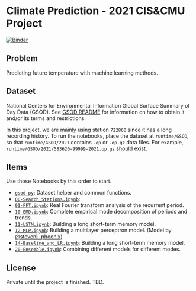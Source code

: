 # Climate Prediction - 2021 CIS&CMU Project

[![Binder](https://mybinder.org/badge_logo.svg)](https://mybinder.org/v2/gh/myzhang1029/climate/HEAD)

## Problem
Predicting future temperature with machine learning methods.

## Dataset
National Centers for Environmental Information
Global Surface Summary of Day Data (GSOD).
See [GSOD README](https://github.com/myzhang1029/climate/blob/main/README_GSOD.txt)
for information on how to obtain it and/or its terms and restrictions.

In this project, we are mainly using station `722860` since it has a long
recording history. To run the notebooks, place the dataset at `runtime/GSOD`,
so that `runtime/GSOD/2021` contains `.op` or `.op.gz` data files.
For example, `runtime/GSOD/2021/583620-99999-2021.op.gz` should exist.

## Items
 Use those Notebooks by this order to start.
 - [`gsod.py`](https://github.com/myzhang1029/climate/blob/main/gsod.py):
    Dataset helper and common functions.
 - [`00-Search_Stations.ipynb`](https://github.com/myzhang1029/climate/blob/main/00-Search_Stations.ipynb):
 - [`01-FFT.ipynb`](https://github.com/myzhang1029/climate/blob/main/01-FFT.ipynb):
    Real Fourier transform analysis of the recurrent period.
 - [`10-EMD.ipynb`](https://github.com/myzhang1029/climate/blob/main/10-EMD.ipynb):
    Complete empirical mode decomposition of periods and trends.
 - [`11-LSTM.ipynb`](https://github.com/myzhang1029/climate/blob/main/11-LSTM.ipynb):
    Building a long short-term memory model.
 - [`12-MLP.ipynb`](https://github.com/myzhang1029/climate/blob/main/12-MLP.ipynb):
    Building a multilayer perceptron model. (Model by [@stevenli-phoenix](https://github.com/stevenli-phoenix))
 - [`14-Baseline_and_LR.ipynb`](https://github.com/myzhang1029/climate/blob/main/14-Baseline_and_LR.ipynb):
    Building a long short-term memory model.
 - [`20-Ensemble.ipynb`](https://github.com/myzhang1029/climate/blob/main/20-Ensemble.ipynb):
    Combining different models for different modes.

## License
Private until the project is finished. TBD.
